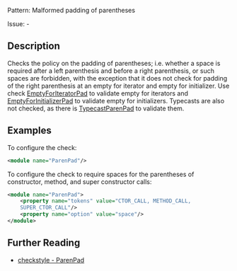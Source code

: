 Pattern: Malformed padding of parentheses

Issue: -

## Description

Checks the policy on the padding of parentheses; i.e. whether a space is required after a left parenthesis and before a right parenthesis, or such spaces are forbidden, with the exception that it does not check for padding of the right parenthesis at an empty for iterator and empty for initializer. Use check [EmptyForIteratorPad](http://checkstyle.sourceforge.net/config_whitespace.html#EmptyForIteratorPad) to validate empty for iterators and [EmptyForInitializerPad](http://checkstyle.sourceforge.net/config_whitespace.html#EmptyForInitializerPad) to validate empty for initializers. Typecasts are also not checked, as there is [TypecastParenPad](http://checkstyle.sourceforge.net/config_whitespace.html#TypecastParenPad) to validate them. 

## Examples

To configure the check: 


```xml
<module name="ParenPad"/>
```
        

To configure the check to require spaces for the parentheses of constructor, method, and super constructor calls: 


```xml
<module name="ParenPad">
    <property name="tokens" value="CTOR_CALL, METHOD_CALL,
    SUPER_CTOR_CALL"/>
    <property name="option" value="space"/>
</module>
```

## Further Reading

* [checkstyle - ParenPad](http://checkstyle.sourceforge.net/config_whitespace.html#ParenPad)
